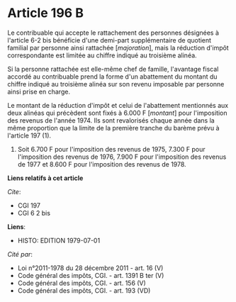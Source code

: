 # Article 196 B

Le contribuable qui accepte le rattachement des personnes désignées à l'article 6-2 bis bénéficie d'une demi-part
supplémentaire de quotient familial par personne ainsi rattachée [*majoration*], mais la réduction d'impôt correspondante est
limitée au chiffre indiqué au troisième alinéa.

Si la personne rattachée est elle-même chef de famille, l'avantage fiscal accordé au contribuable prend la forme d'un
abattement du montant du chiffre indiqué au troisième alinéa sur son revenu imposable par personne ainsi prise en charge.

Le montant de la réduction d'impôt et celui de l'abattement mentionnés aux deux alinéas qui précèdent sont fixés à 6.000 F
[*montant*] pour l'imposition des revenus de l'année 1974. Ils sont revalorisés chaque année dans la même proportion que la
limite de la première tranche du barème prévu à l'article 197 (1).

1) Soit 6.700 F pour l'imposition des revenus de 1975, 7.300 F pour l'imposition des revenus de 1976, 7.900 F pour
l'imposition des revenus de 1977 et 8.600 F pour l'imposition des revenus de 1978.

**Liens relatifs à cet article**

_Cite_:

  - CGI 197
  - CGI 6 2 bis

**Liens**:

  - HISTO: EDITION 1979-07-01

_Cité par_:

  - Loi n°2011-1978 du 28 décembre 2011 - art. 16 (V)
  - Code général des impôts, CGI. - art. 1391 B ter (V)
  - Code général des impôts, CGI. - art. 156 (V)
  - Code général des impôts, CGI. - art. 193 (VD)
